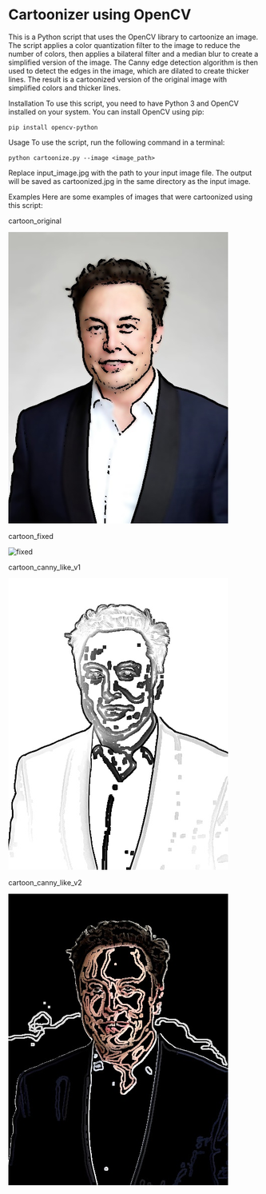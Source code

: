 # Cartoonizer using OpenCV
This is a Python script that uses the OpenCV library to cartoonize an image. The script applies a color quantization filter to the image to reduce the number of colors, then applies a bilateral filter and a median blur to create a simplified version of the image. The Canny edge detection algorithm is then used to detect the edges in the image, which are dilated to create thicker lines. The result is a cartoonized version of the original image with simplified colors and thicker lines.

Installation
To use this script, you need to have Python 3 and OpenCV installed on your system. You can install OpenCV using pip:

```
pip install opencv-python
```

Usage
To use the script, run the following command in a terminal:

```
python cartoonize.py --image <image_path>
```

Replace input_image.jpg with the path to your input image file. The output will be saved as cartoonized.jpg in the same directory as the input image.

Examples
Here are some examples of images that were cartoonized using this script:

<p>cartoon_original</p>

![original](cartoon_original.jpg)

<p>cartoon_fixed</p>

![fixed](cartoon_fixed.jpg)

<p>cartoon_canny_like_v1</p>

![new](cartoon_canny_like_v1.jpg)

<p>cartoon_canny_like_v2</p>

![new](cartoon_canny_like_v2.jpg)
